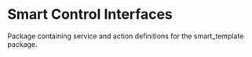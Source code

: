 # Smart Control Interfaces
Package containing service and action definitions for the smart_template package.
